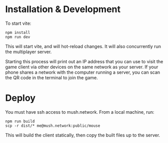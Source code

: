# Installation & Development

To start vite:

```
npm install
npm run dev
```

This will start vite, and will hot-reload changes.
It will also concurrently run the multiplayer server.

Starting this process will print out an IP address that you can use to visit the game client via other devices on the same network as your server. If your phone shares a network with the computer running a server, you can scan the QR code in the terminal to join the game.

# Deploy
You must have ssh access to mush.network. From a local machine, run:

```
npm run build
scp -r dist/* me@mush.network:public/mouse
```

This will build the client statically, then copy the built files up to the server.

